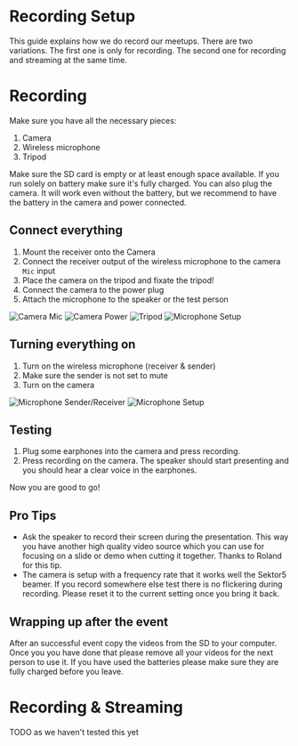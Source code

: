 # Recording Setup

This guide explains how we do record our meetups. There are two variations. The first one is only for recording. The second one for recording and streaming at the same time.

# Recording

Make sure you have all the necessary pieces:

1. Camera
2. Wireless microphone
3. Tripod

Make sure the SD card is empty or at least enough space available. If you run solely on battery make sure it's fully charged. You can also plug the camera. It will work even without the battery, but we recommend to have the battery in the camera and power connected.

## Connect everything

1. Mount the receiver onto the Camera
2. Connect the receiver output of the wireless microphone to the camera `Mic` input
3. Place the camera on the tripod and fixate the tripod!
4. Connect the camera to the power plug
5. Attach the microphone to the speaker or the test person

![Camera Mic](https://github.com/react-vienna/video-recording-setup/raw/master/Camera-Mic.jpg)
![Camera Power](https://github.com/react-vienna/video-recording-setup/raw/master/Camera-Power.jpg)
![Tripod](https://github.com/react-vienna/video-recording-setup/raw/master/Tripod.jpg)
![Microphone Setup](https://github.com/react-vienna/video-recording-setup/raw/master/Mic-Setup.jpg)

## Turning everything on

1. Turn on the wireless microphone (receiver & sender)
2. Make sure the sender is not set to mute
3. Turn on the camera

![Microphone Sender/Receiver](https://github.com/react-vienna/video-recording-setup/raw/master/Mic-Sender-Receiver-Setup.jpg)
![Microphone Setup](https://github.com/react-vienna/video-recording-setup/raw/master/Mic-Sender.jpg)

## Testing

1. Plug some earphones into the camera and press recording.
2. Press recording on the camera. The speaker should start presenting and you should hear a clear voice in the earphones.

Now you are good to go!

## Pro Tips

- Ask the speaker to record their screen during the presentation. This way you have another high quality video source which you can use for focusing on a slide or demo when cutting it together. Thanks to Roland for this tip.
- The camera is setup with a frequency rate that it works well the Sektor5 beamer. If you record somewhere else test there is no flickering during recording. Please reset it to the current setting once you bring it back.

## Wrapping up after the event

After an successful event copy the videos from the SD to your computer. Once you you have done that please remove all your videos for the next person to use it. If you have used the batteries please make sure they are fully charged before you leave.

# Recording & Streaming

TODO as we haven't tested this yet

